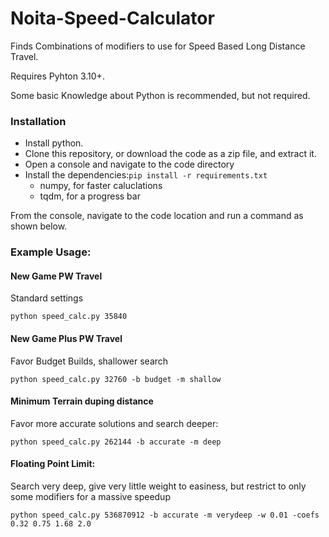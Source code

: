 # Noita-Speed-Calculator
Finds Combinations of modifiers to use for Speed Based Long Distance Travel.

Requires Pyhton 3.10+.

Some basic Knowledge about Python is recommended, but not required.

### Installation
- Install python.
- Clone this repository, or download the code as a zip file, and extract it.
- Open a console and navigate to the code directory
- Install the dependencies:`pip install -r requirements.txt`
  - numpy, for faster caluclations
  - tqdm, for a progress bar

From the console, navigate to the code location and run a command as shown below.


### Example Usage:


#### New Game PW Travel 
Standard settings

`python speed_calc.py 35840`

#### New Game Plus PW Travel
Favor Budget Builds, shallower search

`python speed_calc.py 32760 -b budget -m shallow`
#### Minimum Terrain duping distance
Favor more accurate solutions and search deeper:

`python speed_calc.py 262144 -b accurate -m deep`

#### Floating Point Limit: 
Search very deep, give very little weight to easiness, but restrict to only some modifiers for a massive speedup

`python speed_calc.py 536870912 -b accurate -m verydeep -w 0.01 -coefs 0.32 0.75 1.68 2.0`
